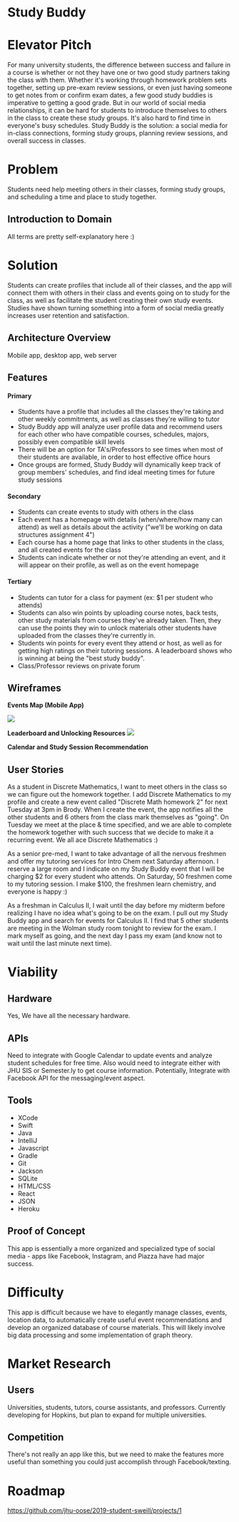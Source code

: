 # Study Buddy

# Elevator Pitch

For many university students, the difference between success and failure in a course
is whether or not they have one or two good study partners taking the class with
them. Whether it's working through homework problem sets together, setting up
pre-exam review sessions, or even just having someone to get notes from or confirm exam
dates, a few good study buddies is imperative to getting a good grade. But in
our world of social media relationships, it can be hard for students to introduce
themselves to others in the class to create these study groups. It's also hard to find time in everyone's busy schedules. Study Buddy is the solution: a social media for in-class connections, forming study groups,
planning review sessions, and overall success in classes.

# Problem

Students need help meeting others in their classes, forming study groups, and
scheduling a time and place to study together.

## Introduction to Domain
All terms are pretty self-explanatory here :)

# Solution

Students can create profiles that include all of their classes, and the app will
connect them with others in their class and events going on to study for the class,
as well as facilitate the student creating their own study events. Studies have shown
turning something into a form of social media greatly increases user retention
and satisfaction.

## Architecture Overview

Mobile app, desktop app, web server

## Features

#### Primary 
- Students have a profile that includes all the classes they're taking and other weekly commitments, as well
as classes they're willing to tutor
- Study Buddy app will analyze user profile data and recommend
users for each other who have compatible courses, schedules, majors, possibly even compatible skill
levels
- There will be an option for TA's/Professors to see times when most of their students
are available, in order to host effective office hours
- Once groups are formed, Study Buddy will dynamically keep track of group members'
schedules, and find ideal meeting times for future study sessions
#### Secondary 
- Students can create events to study with others in the class
- Each event has a homepage with details (when/where/how many can attend) as well as
details about the activity ("we'll be working on data structures assignment 4")
- Each course has a home page that links to other students in the class, and all
created events for the class
- Students can indicate whether or not they're attending an event, and it will appear
on their profile, as well as on the event homepage
#### Tertiary 
- Students can tutor for a class for payment (ex: $1 per student who attends)
- Students can also win points by uploading course notes, back tests, other study
materials from courses they've already taken. Then, they can use the points they win
to unlock materials other students have uploaded from the classes they're currently in.  
- Students win points for every event they attend or host, as well as for
getting high ratings on their tutoring sessions. A leaderboard shows who is winning
at being the "best study buddy".
- Class/Professor reviews on private forum

## Wireframes


**Events Map (Mobile App)**

![](wireframeoose.png)

**Leaderboard and Unlocking Resources**
![](wireframe2.png)

**Calendar and Study Session Recommendation**
<!--TODO-->


## User Stories

As a student in Discrete Mathematics, I want to meet others in the class so we
can figure out the homework together. I add Discrete Mathematics to my profile
and create a new event called "Discrete Math homework 2" for next Tuesday at
3pm in Brody. When I create the event, the app notifies all the other students
and 6 others from the class mark themselves as "going". On Tuesday we meet
at the place & time specified, and we are able to complete the homework together
with such success that we decide to make it a recurring event. We all ace
Discrete Mathematics :)

As a senior pre-med, I want to take advantage of all the nervous freshmen and
offer my tutoring services for Intro Chem next Saturday afternoon. I reserve a
large room and I indicate on my Study Buddy event that I will be charging
$2 for every student who attends. On Saturday, 50 freshmen come to my tutoring session.
I make $100, the freshmen learn chemistry, and everyone is happy :)

As a freshman in Calculus II, I wait until the day before my midterm before
realizing I have no idea what's going to be on the exam. I pull out my Study
Buddy app and search for events for Calculus II. I find that 5 other students
are meeting in the Wolman study room tonight to review for the exam. I mark
myself as going, and the next day I pass my exam (and know not to wait until the
last minute next time).  

# Viability

## Hardware

Yes, We have all the necessary hardware.

## APIs

Need to integrate with Google Calendar to update events and analyze student schedules for free time. Also would need
to integrate either with JHU SIS or Semester.ly to get course information. Potentially,
Integrate with Facebook API for the messaging/event aspect.

## Tools

- XCode
- Swift
- Java
- IntelliJ
- Javascript
- Gradle
- Git
- Jackson
- SQLite
- HTML/CSS
- React
- JSON
- Heroku

## Proof of Concept

This app is essentially a more organized and specialized type of social media -
apps like Facebook, Instagram, and Piazza have had major success.

# Difficulty

This app is difficult because we have to elegantly manage classes, events, location data,
to automatically create useful event recommendations and develop an organized database of course materials.
This will likely involve big data processing and some implementation of graph theory.

# Market Research

## Users

Universities, students, tutors, course assistants, and professors. Currently developing for Hopkins, but plan to
expand for multiple universities.

## Competition

There's not really an app like this, but we need to make the features more
useful than something you could just accomplish through Facebook/texting.

# Roadmap

https://github.com/jhu-oose/2019-student-sweill/projects/1
